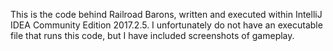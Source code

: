 This is the code behind Railroad Barons, written and executed within IntelliJ IDEA Community Edition 2017.2.5. I unfortunately do not
have an executable file that runs this code, but I have included screenshots of gameplay. 

